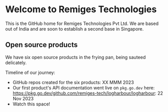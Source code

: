 # Welcome to Remiges Technologies

This is the GitHub home for Remiges Technologies Pvt Ltd. We are based out of India and are soon to establish a second base in Singapore.

## Open source products

We have six open source products in the frying pan, being sauteed delicately.

Timeline of our journey:
* GitHub repos created for the six products: XX MMM 2023
* Our first product's API documentation went live on `pkg.go.dev` here: https://pkg.go.dev/github.com/remiges-tech/logharbour/logharbour: 22 Nov 2023
* Watch this space!
